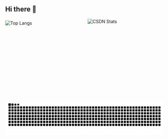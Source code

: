 ## Hi there 👋

<!--
**xiaozong-ai/xiaozong-ai** is a ✨ _special_ ✨ repository because its `README.md` (this file) appears on your GitHub profile.

Here are some ideas to get you started:

- 🔭 I’m currently working on ...
- 🌱 I’m currently learning ...
- 👯 I’m looking to collaborate on ...
- 🤔 I’m looking for help with ...
- 💬 Ask me about ...
- 📫 How to reach me: ...
- 😄 Pronouns: ...
- ⚡ Fun fact: ...
-->
<div style="display:flex; justify-content:center; gap:20px; align-items:center;">
  <img 
    src="https://github-readme-stats.vercel.app/api/top-langs/?username=xiaozong-ai&hide_progress=false&layout=compact&theme=default" 
    alt="Top Langs" 
    style="width:400px; height:190px; object-fit:contain;"
  />
  <img 
    src="https://stats.justsong.cn/api/csdn?id=L__james" 
    alt="CSDN Stats" 
    style="width:400px; height:200px; object-fit:contain;"
  />
</div>

<p align="center">
  <img 
    alt="github contribution grid snake animation light" 
    src="https://raw.githubusercontent.com/xiaozong-ai/xiaozong-ai/output/github-contribution-grid-snake.svg" 
    style="width:820px; height:200px; object-fit:contain;"
  />
</p>

